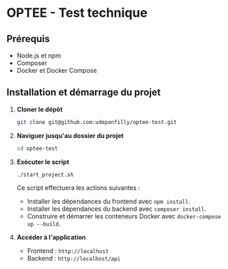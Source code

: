 # OPTEE - Test technique

## Prérequis

- Node.js et npm
- Composer
- Docker et Docker Compose

## Installation et démarrage du projet

1. **Cloner le dépôt**

   ```bash
   git clone git@github.com:udeponfilly/optee-test.git
   ```

2. **Naviguer jusqu'au dossier du projet**

   ```bash
   cd optee-test
   ```

3. **Exécuter le script**

   ```bash
   ./start_project.sh
   ```

   Ce script effectuera les actions suivantes :

   - Installer les dépendances du frontend avec `npm install`.
   - Installer les dépendances du backend avec `composer install`.
   - Construire et démarrer les conteneurs Docker avec `docker-compose up --build`.

4. **Accéder à l'application**

   - Frontend : `http://localhost`
   - Backend : `http://localhost/api`
